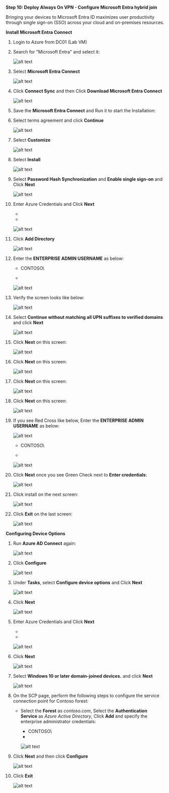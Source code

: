 **Step 10: Deploy Always On VPN - Configure Microsoft Entra hybrid join**

Bringing your devices to Microsoft Entra ID maximizes user productivity through single sign-on (SSO) across your cloud and on-premises resources.

**Install Microsoft Entra Connect**

1. Login to Azure from DC01 (Lab VM)

2. Search for "Microsoft Entra" and select it:

    ![alt text](image-61.png)

3. Select **Microsoft Entra Connect**

    ![alt text](image-62.png)

4. Click **Connect Sync** and then Click **Download Microsoft Entra Connect**

    ![alt text](image-63.png)

5. Save the **Microsoft Entra Connect** and Run it to start the Installation:

6. Select terms agreement and click **Continue**

    ![alt text](image-64.png)

7. Select **Customize**

    ![alt text](image-65.png)

8. Select **Install**

    ![alt text](image-66.png)

9. Select **Password Hash Synchronization** and **Enable single sign-on** and Click **Next**

    ![alt text](image-67.png)

10. Enter Azure Credentials and Click **Next**

    - <inject key="AzureAdUserEmail"></inject>
    - <inject key="AzureAdUserPassword"></inject>

    ![alt text](image-68.png)

11. Click **Add Directory**

    ![alt text](image-69.png)

12. Enter the **ENTERPRISE ADMIN USERNAME** as below:

    - CONTOSO\ <inject key="Admin Username"></inject>

    - <inject key="Admin Password"></inject>

    ![alt text](image-70.png)

13. Verify the screen looks like below:

    ![alt text](image-71.png)

14. Select **Continue without matching all UPN suffixes to verified domains** and click **Next**

    ![alt text](image-72.png)

15. Click **Next** on this screen:

    ![alt text](image-73.png)

16. Click **Next** on this screen:

    ![alt text](image-74.png)

17. Click **Next** on this screen:

    ![alt text](image-75.png)

18. Click **Next** on this screen:

    ![alt text](image-76.png)

19. If you see Red Cross like below, Enter the **ENTERPRISE ADMIN USERNAME** as below:

    ![alt text](image-77.png)

    - CONTOSO\ <inject key="Admin Username"></inject>

    - <inject key="Admin Password"></inject>

    ![alt text](image-78.png)

20. Click **Next** once you see Green Check next to **Enter credentials**:

    ![alt text](image-79.png)

21. Click install on the next screen:

    ![alt text](image-80.png)

22. Click **Exit** on the last screen:

    ![alt text](image-81.png)

**Configuring Device Options**

1. Run **Azure AD Connect** again:

    ![alt text](image-82.png)

2. Click **Configure**

    ![alt text](image-83.png)

2. Under **Tasks**, select **Configure device options** and Click **Next**

    ![alt text](image-84.png)

3. Click **Next**

    ![alt text](image-85.png)

4. Enter Azure Credentials and Click **Next**

    - <inject key="AzureAdUserEmail"></inject>
    - <inject key="AzureAdUserPassword"></inject>

    ![alt text](image-86.png)

5. Click **Next**

    ![alt text](image-87.png)

6. Select **Windows 10 or later domain-joined devices.** and click **Next**

    ![alt text](image-88.png)

7. On the SCP page, perform the following steps to configure the service connection point for Contoso forest:

    - Select the **Forest** as *contoso.com*, Select the **Authentication Service** as *Azure Active Directory*, Click **Add** and specify the enterprise administrator credentials:

        - CONTOSO\ <inject key="Admin Username"></inject>
        - <inject key="Admin Password"></inject>

        ![alt text](image-89.png)

8. Click **Next** and then click **Configure**

    ![alt text](image-90.png)

9. Click **Exit**

    ![alt text](image-91.png)
